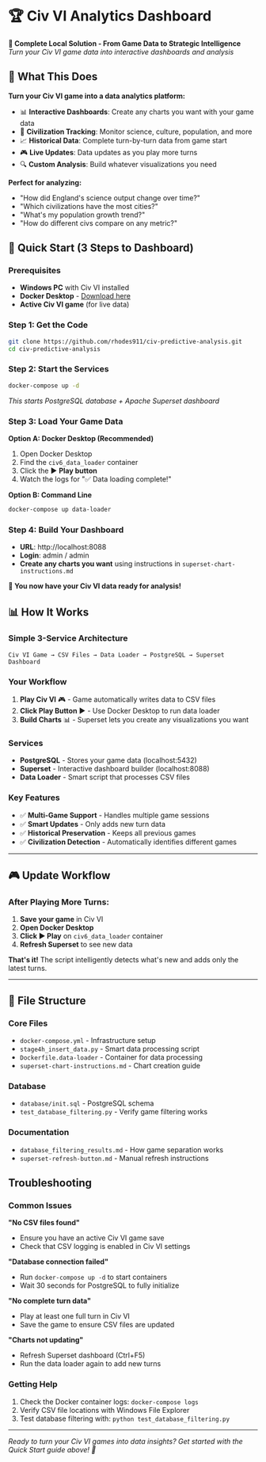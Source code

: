# 🏆 Civ VI Analytics Dashboard

**🚀 Complete Local Solution - From Game Data to Strategic Intelligence**  
*Turn your Civ VI game data into interactive dashboards and analysis*

## 🎯 What This Does

**Turn your Civ VI game into a data analytics platform:**
- 📊 **Interactive Dashboards**: Create any charts you want with your game data
- 🧪 **Civilization Tracking**: Monitor science, culture, population, and more
- 📈 **Historical Data**: Complete turn-by-turn data from game start
- 🎮 **Live Updates**: Data updates as you play more turns
- 🔍 **Custom Analysis**: Build whatever visualizations you need

**Perfect for analyzing:**
- "How did England's science output change over time?"
- "Which civilizations have the most cities?"
- "What's my population growth trend?"
- "How do different civs compare on any metric?"

## 🚀 Quick Start (3 Steps to Dashboard)

### **Prerequisites**
- **Windows PC** with Civ VI installed
- **Docker Desktop** - [Download here](https://www.docker.com/products/docker-desktop/)
- **Active Civ VI game** (for live data)

### **Step 1: Get the Code**
```bash
git clone https://github.com/rhodes911/civ-predictive-analysis.git
cd civ-predictive-analysis
```

### **Step 2: Start the Services**
```bash
docker-compose up -d
```
*This starts PostgreSQL database + Apache Superset dashboard*

### **Step 3: Load Your Game Data**
**Option A: Docker Desktop (Recommended)**
1. Open Docker Desktop
2. Find the `civ6_data_loader` container
3. Click the ▶️ **Play button**
4. Watch the logs for "✅ Data loading complete!"

**Option B: Command Line**
```bash
docker-compose up data-loader
```

### **Step 4: Build Your Dashboard** 
- **URL**: http://localhost:8088
- **Login**: admin / admin
- **Create any charts you want** using instructions in `superset-chart-instructions.md`

**🎉 You now have your Civ VI data ready for analysis!**

## 📊 How It Works

### **Simple 3-Service Architecture**
```
Civ VI Game → CSV Files → Data Loader → PostgreSQL → Superset Dashboard
```

### **Your Workflow**
1. **Play Civ VI** 🎮 - Game automatically writes data to CSV files
2. **Click Play Button** ▶️ - Use Docker Desktop to run data loader
3. **Build Charts** 📊 - Superset lets you create any visualizations you want

### **Services**
- **PostgreSQL** - Stores your game data (localhost:5432)
- **Superset** - Interactive dashboard builder (localhost:8088)  
- **Data Loader** - Smart script that processes CSV files

### **Key Features**
- ✅ **Multi-Game Support** - Handles multiple game sessions
- ✅ **Smart Updates** - Only adds new turn data
- ✅ **Historical Preservation** - Keeps all previous games
- ✅ **Civilization Detection** - Automatically identifies different games

---

## 🎮 Update Workflow

### **After Playing More Turns:**
1. **Save your game** in Civ VI
2. **Open Docker Desktop**
3. **Click ▶️ Play** on `civ6_data_loader` container
4. **Refresh Superset** to see new data

**That's it!** The script intelligently detects what's new and adds only the latest turns.

---

## 🔧 File Structure

### **Core Files**
- `docker-compose.yml` - Infrastructure setup
- `stage4h_insert_data.py` - Smart data processing script
- `Dockerfile.data-loader` - Container for data processing
- `superset-chart-instructions.md` - Chart creation guide

### **Database**
- `database/init.sql` - PostgreSQL schema
- `test_database_filtering.py` - Verify game filtering works

### **Documentation**
- `database_filtering_results.md` - How game separation works
- `superset-refresh-button.md` - Manual refresh instructions

##  Troubleshooting

### **Common Issues**

**"No CSV files found"**
- Ensure you have an active Civ VI game save
- Check that CSV logging is enabled in Civ VI settings

**"Database connection failed"**  
- Run `docker-compose up -d` to start containers
- Wait 30 seconds for PostgreSQL to fully initialize

**"No complete turn data"**
- Play at least one full turn in Civ VI
- Save the game to ensure CSV files are updated

**"Charts not updating"**
- Refresh Superset dashboard (Ctrl+F5)
- Run the data loader again to add new turns

### **Getting Help**
1. Check the Docker container logs: `docker-compose logs`
2. Verify CSV file locations with Windows File Explorer
3. Test database filtering with: `python test_database_filtering.py`

---

*Ready to turn your Civ VI games into data insights? Get started with the Quick Start guide above! 🚀*
